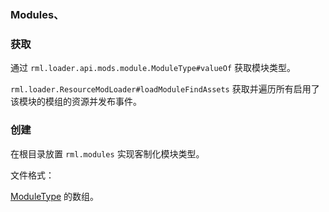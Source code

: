 ### Modules、

### 获取

通过 `rml.loader.api.mods.module.ModuleType#valueOf` 获取模块类型。

`rml.loader.ResourceModLoader#loadModuleFindAssets` 获取并遍历所有启用了该模块的模组的资源并发布事件。

### 创建

在根目录放置 `rml.modules` 实现客制化模块类型。

文件格式：

[ModuleType](https://ecdcaeb.github.io/ResourceModLoader/zh_cn/deserializer/ModuleType) 的数组。